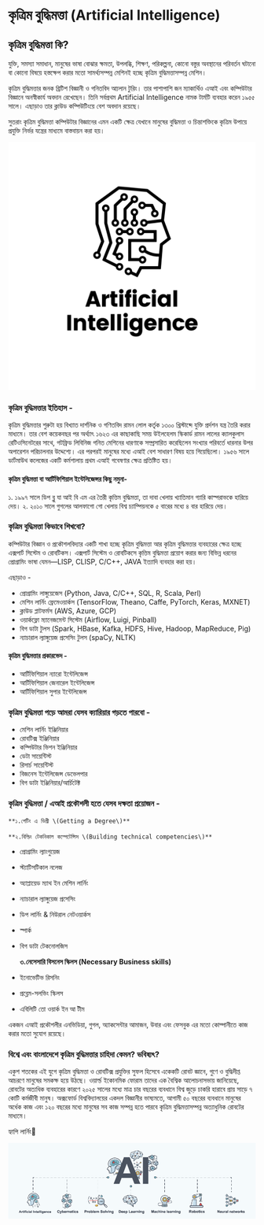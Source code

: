 # কৃত্রিম বুদ্ধিমত্তা \(Artificial Intelligence\)

## **কৃত্রিম বুদ্ধিমত্তা কি?**

যুক্তি, সমস্যা সমাধান, মানুষের ভাষা বোঝার ক্ষমতা, উপলব্ধি, শিক্ষণ, পরিকল্পনা, কোনো বস্তুর অবস্থানের পরিবর্তন ঘটানো বা কোনো বিষয়ে হস্তক্ষেপ করার মতো সামর্থ্যসম্পন্ন মেশিনই হচ্ছে কৃত্রিম বুদ্ধিমত্তাসম্পন্ন মেশিন।

কৃত্রিম বুদ্ধিমত্তার জনক ব্রিটিশ বিজ্ঞানী ও গনিতবিদ আ্যলান টুরিং। তার পাশাপাশি জন ম্যাকার্থিও এআই এবং কম্পিউটার বিজ্ঞানে অনস্বীকার্য অবদান রেখেছেন। তিনি সর্বপ্রথম Artificial Intelligence নামক টার্মটি ব্যবহার করেন ১৯৫৫ সালে। এছাড়াও তার ক্লাউড কম্পিউটিংয়ে বেশ অবদান রয়েছে।

সুতরাং কৃত্রিম বুদ্ধিমত্তা কম্পিউটার বিজ্ঞানের এমন একটি ক্ষেত্র যেখানে মানুষের বুদ্ধিমত্তা ও চিন্তাশক্তিকে কৃত্রিম উপায়ে প্রযুক্তি নির্ভর যন্ত্রের মাধ্যমে বাস্তবায়ন করা হয়।

![](../.gitbook/assets/artificial-intelligence-company-logo-machine-learning-symbol-2-.png)

### কৃত্রিম বুদ্ধিমত্তার ইতিহাস -

কৃত্রিম বুদ্ধিমত্তার শুরুটা হয় বিখ্যাত দার্শনিক ও গণিতবিদ রামন লোল কর্তৃক ১৩০০ খ্রিস্টাব্দে যুক্তি প্রর্দশন যন্ত্র তৈরি করার মাধ্যমে। তার বেশ কয়েকবছর পর অর্থ্যাৎ ১৬২৩ এর কাছাকাছি সময় উইলহেলম স্কিকার্ড রামন লালের ক্যালকুলাস রেটিওসিনেটরের সাথে, গটফ্রিড লিবিনিজ গনিত মেশিনের ধারণাকে সম্প্রসারিত করেছিলেন সংখ্যার পরিবর্তে ধারনার উপর অপারেশন পরিচালনার উদ্দেশ্যে। এর পরপরই মানুষের মধ্যে এআই বেশ সাধারণ বিষয় হয়ে গিয়েছিলো। ১৯৫৬ সালে ডার্টমাউথ কলেজের একটি কর্মশালায় প্রথম এআই গবেষণার ক্ষেত্র প্রতিষ্টিত হয়।

#### কৃত্রিম বুদ্ধিমত্তা বা আর্টিফিশিয়াল ইন্টেলিজেন্সর কিছু নমুনা-

১. ১৯৯৭ সালে ডিপ ব্লু যা আই বি এম এর তৈরী কৃত্তিম বুদ্ধিমত্তা, তা দাবা খেলায় খ্যাতিমান গ্যারি কাস্পরাভকে হারিয়ে দেয়। ২. ২০১০ সালে গুগলের আলফাগো গো খেলায় বিশ্ব চ্যাম্পিয়নকে ৫ বারের মধ্যে ৪ বার হারিয়ে দেয়।

### কৃত্রিম বুদ্ধিমত্তা কিভাবে শিখবো?

কম্পিউটার বিজ্ঞান ও প্রকৌশলবিদ্যার একটি শাখা হচ্ছে কৃত্রিম বুদ্ধিমত্তা আর কৃত্রিম বুদ্ধিমত্তার ব্যবহারের ক্ষেত্র হচ্ছে এক্সপার্ট সিস্টেম ও রোবটিকস। এক্সপার্ট সিস্টেম ও রোবটিকসে কৃত্তিম বুদ্ধিমত্তা প্রয়োগ করার জন্য বিভিন্ন ধরনের প্রোগ্রামিং ভাষা যেমন—LISP, CLISP, C/C++, JAVA ইত্যাদি ব্যবহার করা হয়।

এছাড়াও - 

* প্রোগ্রামিং লাঙ্গুয়েজেস \(Python, Java, C/C++, SQL, R, Scala, Perl\) 
* মেশিন লার্নিং ফ্রেমেওয়ার্কস \(TensorFlow, Theano, Caffe, PyTorch, Keras, MXNET\) 
* ক্লাউড প্লাটফর্মস \(AWS, Azure, GCP\) 
* ওয়ার্কফ্লো ম্যানেজমেন্ট সিস্টেম \(Airflow, Luigi, Pinball\) 
* বিগ ডাটা টুলস \(Spark, HBase, Kafka, HDFS, Hive, Hadoop, MapReduce, Pig\) 
* ন্যাচারাল ল্যাঙ্গুয়েজ প্রসেসিং টুলস \(spaCy, NLTK\)

#### কৃত্রিম বুদ্ধিমত্তার প্রকারভেদ -

* আর্টিফিশিয়াল ন্যারো ইন্টেলিজেন্স 
* আর্টিফিশিয়াল জেনারেল ইন্টেলিজেন্স 
* আর্টিফিশিয়াল সুপার ইন্টেলিজেন্স

### কৃত্রিম বুদ্ধিমত্তা পড়ে আমরা যেসব ক্যারিয়ার গড়তে পারবো -

* মেশিন লার্নিং ইঞ্জিনিয়ার 
* রোবটিক্স ইঞ্জিনিয়ার 
* কম্পিউটার ভিশন ইঞ্জিনিয়ার 
* ডেটা সায়েন্টিস্ট 
* রিসার্চ সায়েন্টিস্ট 
* বিজনেস ইন্টেলিজেন্স ডেভেলপার 
* বিগ ডাটা ইঞ্জিনিয়ার/আর্চিটেক্ট

### কৃত্রিম বুদ্ধিমত্তা / এআই প্রকৌশলী হতে যেসব দক্ষতা প্রয়োজন -

    **১.গেটিং এ ডিগ্রী \(Getting a Degree\)** 

    **২.বিল্ডিং টেকনিকাল কম্পেটেন্সিস \(Building technical competencies\)**

* প্রোগ্রামিং ল্যাংগুয়েজ 
* স্ট্যাটিসটিকাল নলেজ
* অ্যাপ্লায়েড ম্যাথ ইন মেশিন লার্নিং 
* ন্যাচারাল ল্যাঙ্গুয়েজ প্রসেসিং
* ডিপ লার্নিং & নিউরাল নেটওয়ার্কস
* স্পার্ক
* বিগ ডাটা টেকনোলজিস

  **৩.নেসেসারি বিসনেস স্কিলস \(Necessary Business skills\)**

* ইনোভেটিভ রিসনিং
* প্রব্লেম-সলভিং স্কিলস
* এবিলিটি তো ওয়ার্ক ইন আ টীম

একজন এআই প্রকৌশলীর এনভিডিয়া, গুগল, অ্যাকসেন্টার আমাজন, উবার এবং ফেসবুক এর মতো কোম্পানীতে কাজ করার মতো সুযোগ রয়েছে।

### বিশ্বে এবং বাংলাদেশে কৃত্রিম বুদ্ধিমত্তার চাহিদা কেমন? ভবিষ্যৎ?

একুশ শতকের এই যুগে কৃত্রিম বুদ্ধিমত্তা ও রোবটিক্স প্রযুক্তির সুফল হিসেবে একেকটি রোবট জ্ঞানে, গুণে ও বুদ্ধিদীপ্ত আচরণে মানুষের সমকক্ষ হয়ে উঠছে। ওয়ার্ল্ড ইকোনমিক ফোরাম তাদের এক বৈশ্বিক আলোচনাসভায় জানিয়েছে, রোবটের অত্যধিক ব্যবহারের কারণে ২০২৫ সালের মধ্যে মাত্র চার বছরের ব্যবধানে বিশ্ব জুড়ে চাকরি হারাবে প্রায় সাড়ে ৭ কোটি কর্মজীবী মানুষ। অক্সফোর্ড বিশ্ববিদ্যালয়ের একদল বিজ্ঞানীর ভাষ্যমতে, আগামী ৫০ বছরের ব্যবধানে মানুষের অর্ধেক কাজ এবং ১২০ বছরের মধ্যে মানুষের সব কাজ সম্পন্ন হতে পারবে কৃত্রিম বুদ্ধিমত্তাসম্পন্ন অত্যাধুনিক রোবটের মাধ্যমে।

হ্যাপি লার্নিং🌸

![](../.gitbook/assets/blockruption-ai-300h.png)

